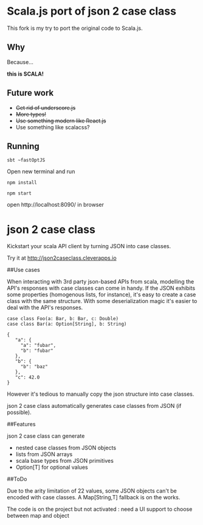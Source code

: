 Scala.js port of json 2 case class 
=================

This fork is my try to port the original code to Scala.js.

## Why
  
  Because...
 
  **this is SCALA!**
    
## Future work

 * ~~Get rid of underscore.js~~
 * ~~More types!~~
 * ~~Use something modern like React.js~~
 * Use something like scalacss?

## Running

```
sbt ~fastOptJS
```

Open new terminal and run

```
npm install

npm start
```

open http://localhost:8090/ in browser

json 2 case class
=================

Kickstart your scala API client by turning JSON into case classes.

Try it at <http://json2caseclass.cleverapps.io>

##Use cases

When interacting with 3rd party json-based APIs from scala, modelling the API's responses with case classes
can come in handy.
If the JSON exhibits some properties (homogenous lists, for instance), it's easy to create a case class with
the same structure. With some deserialization magic it's easier to deal with the API's responses.

    case class Foo(a: Bar, b: Bar, c: Double)
    case class Bar(a: Option[String], b: String)
    
    {
       "a": {
         "a": "fubar",
         "b": "fubar"
       },
       "b": {
         "b": "baz"
       },
       "c": 42.0
    }

However it's tedious to manually copy the json structure into case classes.

json 2 case class automatically generates case classes from JSON (if possible).

##Features

json 2 case class can generate

 - nested case classes from JSON objects
 - lists from JSON arrays
 - scala base types from JSON primitives
 - Option[T] for optional values

##ToDo

Due to the arity limitation of 22 values, some JSON objects can't be encoded with case classes.
A Map[String,T] fallback is on the works.

The code is on the project but not activated : need a UI support to choose between map and object
